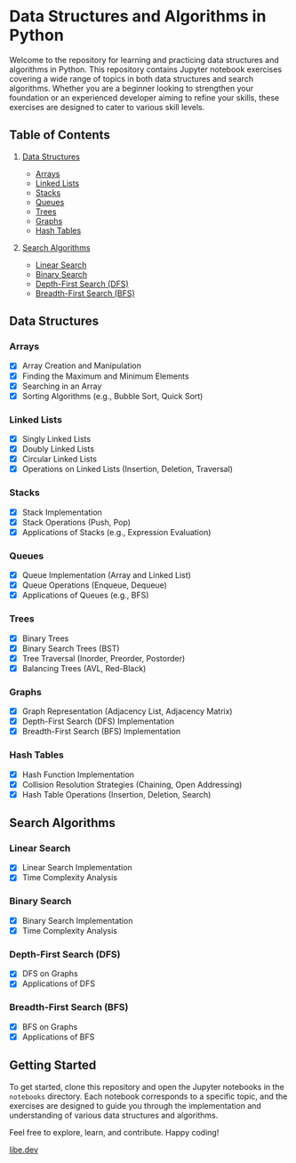 # Data Structures and Algorithms in Python

Welcome to the repository for learning and practicing data structures and algorithms in Python. This repository contains Jupyter notebook exercises covering a wide range of topics in both data structures and search algorithms. Whether you are a beginner looking to strengthen your foundation or an experienced developer aiming to refine your skills, these exercises are designed to cater to various skill levels.

## Table of Contents

1. [Data Structures](#data-structures)
   - [Arrays](#arrays)
   - [Linked Lists](#linked-lists)
   - [Stacks](#stacks)
   - [Queues](#queues)
   - [Trees](#trees)
   - [Graphs](#graphs)
   - [Hash Tables](#hash-tables)

2. [Search Algorithms](#search-algorithms)
   - [Linear Search](#linear-search)
   - [Binary Search](#binary-search)
   - [Depth-First Search (DFS)](#depth-first-search-dfs)
   - [Breadth-First Search (BFS)](#breadth-first-search-bfs)

## Data Structures

### Arrays

- [x] Array Creation and Manipulation
- [x] Finding the Maximum and Minimum Elements
- [x] Searching in an Array
- [x] Sorting Algorithms (e.g., Bubble Sort, Quick Sort)

### Linked Lists

- [x] Singly Linked Lists
- [x] Doubly Linked Lists
- [x] Circular Linked Lists
- [x] Operations on Linked Lists (Insertion, Deletion, Traversal)

### Stacks

- [x] Stack Implementation
- [x] Stack Operations (Push, Pop)
- [x] Applications of Stacks (e.g., Expression Evaluation)

### Queues

- [x] Queue Implementation (Array and Linked List)
- [x] Queue Operations (Enqueue, Dequeue)
- [x] Applications of Queues (e.g., BFS)

### Trees

- [x] Binary Trees
- [x] Binary Search Trees (BST)
- [x] Tree Traversal (Inorder, Preorder, Postorder)
- [x] Balancing Trees (AVL, Red-Black)

### Graphs

- [x] Graph Representation (Adjacency List, Adjacency Matrix)
- [x] Depth-First Search (DFS) Implementation
- [x] Breadth-First Search (BFS) Implementation

### Hash Tables

- [x] Hash Function Implementation
- [x] Collision Resolution Strategies (Chaining, Open Addressing)
- [x] Hash Table Operations (Insertion, Deletion, Search)

## Search Algorithms

### Linear Search

- [x] Linear Search Implementation
- [x] Time Complexity Analysis

### Binary Search

- [x] Binary Search Implementation
- [x] Time Complexity Analysis

### Depth-First Search (DFS)

- [x] DFS on Graphs
- [x] Applications of DFS

### Breadth-First Search (BFS)

- [x] BFS on Graphs
- [x] Applications of BFS

## Getting Started

To get started, clone this repository and open the Jupyter notebooks in the `notebooks` directory. Each notebook corresponds to a specific topic, and the exercises are designed to guide you through the implementation and understanding of various data structures and algorithms.

Feel free to explore, learn, and contribute. Happy coding!

[libe.dev](https://libe.dev)